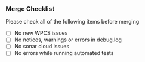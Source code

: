 ### Merge Checklist

Please check all of the following items before merging

- [ ] No new WPCS issues
- [ ] No notices, warnings or errors in debug.log
- [ ] No sonar cloud issues
- [ ] No errors while running automated tests
